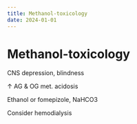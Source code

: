 ```yaml
---
title: Methanol-toxicology
date: 2024-01-01
---
```

# Methanol-toxicology


CNS depression, blindness

↑ AG & OG met. acidosis

Ethanol or fomepizole, NaHCO3

Consider hemodialysis
